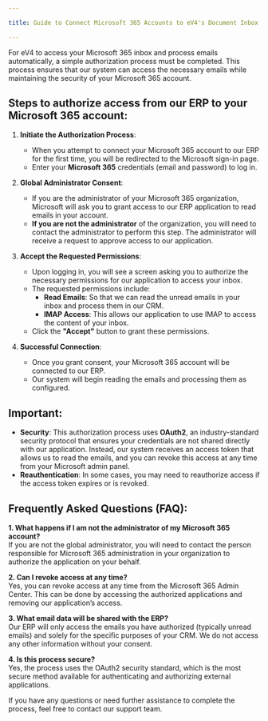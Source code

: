```yaml
---

title: Guide to Connect Microsoft 365 Accounts to eV4's Document Inbox

---
```


For eV4 to access your Microsoft 365 inbox and process emails automatically, a simple authorization process must be completed. This process ensures that our system can access the necessary emails while maintaining the security of your Microsoft 365 account.

## Steps to authorize access from our ERP to your Microsoft 365 account:

1. **Initiate the Authorization Process**:
   - When you attempt to connect your Microsoft 365 account to our ERP for the first time, you will be redirected to the Microsoft sign-in page.
   - Enter your **Microsoft 365** credentials (email and password) to log in.

2. **Global Administrator Consent**:
   - If you are the administrator of your Microsoft 365 organization, Microsoft will ask you to grant access to our ERP application to read emails in your account.
   - **If you are not the administrator** of the organization, you will need to contact the administrator to perform this step. The administrator will receive a request to approve access to our application.

3. **Accept the Requested Permissions**:
   - Upon logging in, you will see a screen asking you to authorize the necessary permissions for our application to access your inbox.
   - The requested permissions include:
     - **Read Emails**: So that we can read the unread emails in your inbox and process them in our CRM.
     - **IMAP Access**: This allows our application to use IMAP to access the content of your inbox.
   - Click the **"Accept"** button to grant these permissions.

4. **Successful Connection**:
   - Once you grant consent, your Microsoft 365 account will be connected to our ERP.
   - Our system will begin reading the emails and processing them as configured.

## Important:

   - **Security**: This authorization process uses **OAuth2**, an industry-standard security protocol that ensures your credentials are not shared directly with our application. Instead, our system receives an access token that allows us to read the emails, and you can revoke this access at any time from your Microsoft admin panel.
   - **Reauthentication**: In some cases, you may need to reauthorize access if the access token expires or is revoked.

## Frequently Asked Questions (FAQ):

**1. What happens if I am not the administrator of my Microsoft 365 account?**  
If you are not the global administrator, you will need to contact the person responsible for Microsoft 365 administration in your organization to authorize the application on your behalf.

**2. Can I revoke access at any time?**  
Yes, you can revoke access at any time from the Microsoft 365 Admin Center. This can be done by accessing the authorized applications and removing our application’s access.

**3. What email data will be shared with the ERP?**  
Our ERP will only access the emails you have authorized (typically unread emails) and solely for the specific purposes of your CRM. We do not access any other information without your consent.

**4. Is this process secure?**  
Yes, the process uses the OAuth2 security standard, which is the most secure method available for authenticating and authorizing external applications.

If you have any questions or need further assistance to complete the process, feel free to contact our support team.

